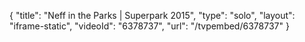 {
    "title": "Neff in the Parks | Superpark 2015",
    "type": "solo",
    "layout": "iframe-static",
    "videoId": "6378737",
    "url": "\/tvpembed\/6378737"
}
